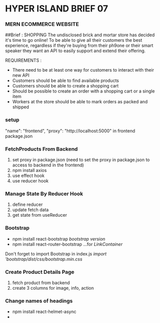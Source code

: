 # HYPER ISLAND BRIEF 07

### MERN ECOMMERCE WEBSITE

##Brief : SHOPPING
The undisclosed brick and mortar store has decided it's time to go online! To be able to give all their customers the best experience, regardless if they're buying from their ph9one or their smart speaker they want an API to easily support and extend their offering.

REQUIREMENTS :

- There need to be at least one way for customers to interact with their new API
- Customers should be able to find available products
- Customers should be able to create a shopping cart
- Should be possible to create an order with a shopping cart or a single item
- Workers at the store should be able to mark orders as packed and shipped

### setup

"name": "frontend",
"proxy": "http://localhost:5000"
in frontend package.json

### FetchProducts From Backend

1. set proxy in package.json (need to set the proxy in package.json to access to backend in the frontend)
2. npm install axios
3. use effect hook
4. use reducer hook

### Manage State By Reducer Hook

1. define reducer
2. update fetch data
3. get state from useReducer

### Bootstrap

- npm install react-bootstrap _bootstrap version_
- npm install react-router-bootstrap ...for _LinkContainer_

Don't forget to import Bootstrap in index.js _import 'bootstrap/dist/css/bootstrap.min.css_

### Create Product Details Page

1. fetch product from backend
2. create 3 columns for image, info, action

### Change names of headings

- npm install react-helmet-async
- _<HelmetProvider> <Helmet><title>some title</title</Helmet>_

### Loading and Message Component

1. create loading component
2. use spinner component
3. create message component
4. create utils.js to define getError function

### Connect to MongoDB Database

- npm install mongoose (MongoDB object modeling to connect with MongoDB)
- npm install dotenv (to load .env file in the node application)

### Seed data

1. create Product model
2. create User model
3. create seed route
4. use route in server.js
5. seed sample product

### Implement Add to Cart

1. create react context (to manage state globally)
2. define reducer
3. create store provider
4. implement add to cart button click handler

5. check exist item in the cart
6. check count in stock in backend

### Cart page

1. create 2 columns
2. display items list
3. create action column
4. click handler for inc/dec item
5. click handler for remove item
6. click handler for checkout

### sign in page

1. create sign in form
2. add email and password
3. add sign-in button

- npm i bcryptjs

### Sign in backend API

1. create signin api
2. npm install jsonwebtoken
3. define generateToken

- npm install express-async-handler
  (you can catch error in the async function inside this. If there is an error in this function, you can handle it in the server tactics ----Saves you writing your own try/catch for async/await and passes error on to next)

- npm install jsonwebtoken
  (sending a token along with the object in res.send)

- add Advanced Rest Client in Chrome

### Complete sign in page with functionality

1. handle submit action
2. save token in store and local storage
3. show user name in header

- npm i react-toastify
  (adding nicer notifications)
  App.js : import 'react-toastify/dist/ReactToastify.css'
  <ToastContainer position="bottom-center" limit={1} />
  SigninPage.js : toast.error(getError(err));

### Shipping page

1. create form inputs
2. handle save shipping address
3. add checkout wizard bar

### Sign up page

1. create input forms
2. handle submit
3. create backend api

### Implement select payment method page

1. create input form
2. handle submit

### Place order page

1. show cart items, payment and address
2. handle place order action
3. create order create api

### Place order action

1. handle place order action
2. create oder create api

- when 'authorization: Bearer undefine', check localStorage to see if the user information is correctly stored.
- when taking out hard coded \_id from data.js, check the schema. (it was \_id: { type: String } when I get error message. take that out then it will generate objectID)

### Order Screen

1. create backend api for oder/:id
2. fetch order api in frontend
3. show order information in 2 columns

### Pay order by PayPal

developer.paypal.com
login / dashboard / use sandbox for testing

1. generate paypal client id
   (developer.paypal.com
   login / dashboard / use sandbox for testing)
   copy client id and put it in .env
2. create api to return client id
   in server.js ->
   app.get('/api/keys/paypal', (req, rest) => {
   res.send(process.env.PAYPAL_CLIENT_ID || 'sb');
   });
3. install react-paypal-js (in frontend folder)
   npm install @paypal/react-paypal-js
4. use PayPalScriptProvider in index.js
   in index.js
   <PayPalScriptProvider deferLoading={true}>
   <App />
   </PayPalScriptProvider>
5. use usePayPalScriptReducer in Order page
6. implement loadPayPalScript function
7. render paypal button
8. implement onApprove payment function
9. create pay order api in backend

### Order History

1. create order page
2. create order history api
3. use api in the frontend9

### Profile page

1. get user info from content
2. show user information
3. create user update api
4. update user info

### Side bar and search box

1. add sidebar
2. add search box

### Search page

1. show filters
2. create api for searching products
3. display results

### Admin menu

1. define protected route component
2. define admin route component
3. add menu for admin in header

### Dashboard page

1. create dashboard ui
2. implement backend api
3. connect ui to backend

### Manage products in admin area

1. create products list ui
2. implement backend api
3. fetch data

### Create Product feature in admin

1. create products button
2. implement backend api
3. handle on click

### Edit product in admin

1. create edit button
2. create edit product ui
3. display product info in the input boxes

### Implement update product in admin

1. create edit product backend api
2. handle update click

### Add Advanced Search Filter

1. filter by category
2. filter by price range
3. filter by average rating
